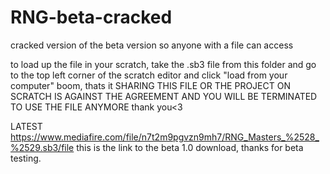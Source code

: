 # RNG-beta-cracked
cracked version of the beta version so anyone with a file can access

to load up the file in your scratch, take the .sb3 file from this folder and go to the top left corner of the scratch editor and click "load from your computer"
boom, thats it
SHARING THIS FILE OR THE PROJECT ON SCRATCH IS AGAINST THE AGREEMENT AND YOU WILL BE TERMINATED TO USE THE FILE ANYMORE
thank you<3


LATEST https://www.mediafire.com/file/n7t2m9pgvzn9mh7/RNG_Masters_%2528_%2529.sb3/file this is the link to the beta 1.0 download, thanks for beta testing.
